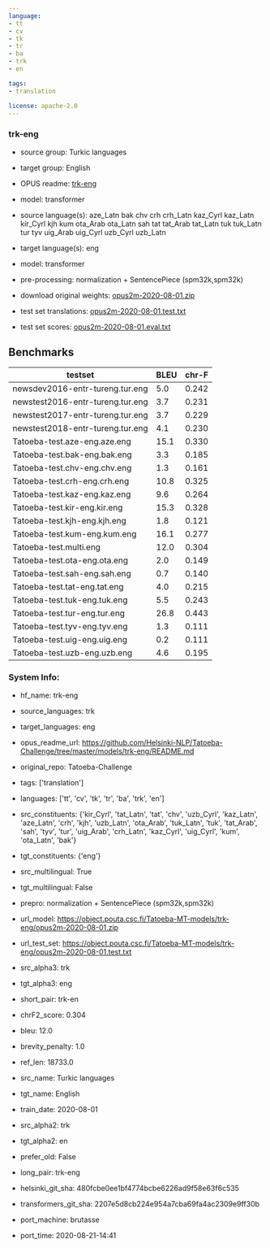 ```yaml
---
language: 
- tt
- cv
- tk
- tr
- ba
- trk
- en

tags:
- translation

license: apache-2.0
---
```


### trk-eng

* source group: Turkic languages 
* target group: English 
*  OPUS readme: [trk-eng](https://github.com/Helsinki-NLP/Tatoeba-Challenge/tree/master/models/trk-eng/README.md)

*  model: transformer
* source language(s): aze_Latn bak chv crh crh_Latn kaz_Cyrl kaz_Latn kir_Cyrl kjh kum ota_Arab ota_Latn sah tat tat_Arab tat_Latn tuk tuk_Latn tur tyv uig_Arab uig_Cyrl uzb_Cyrl uzb_Latn
* target language(s): eng
* model: transformer
* pre-processing: normalization + SentencePiece (spm32k,spm32k)
* download original weights: [opus2m-2020-08-01.zip](https://object.pouta.csc.fi/Tatoeba-MT-models/trk-eng/opus2m-2020-08-01.zip)
* test set translations: [opus2m-2020-08-01.test.txt](https://object.pouta.csc.fi/Tatoeba-MT-models/trk-eng/opus2m-2020-08-01.test.txt)
* test set scores: [opus2m-2020-08-01.eval.txt](https://object.pouta.csc.fi/Tatoeba-MT-models/trk-eng/opus2m-2020-08-01.eval.txt)

## Benchmarks

| testset               | BLEU  | chr-F |
|-----------------------|-------|-------|
| newsdev2016-entr-tureng.tur.eng 	| 5.0 	| 0.242 |
| newstest2016-entr-tureng.tur.eng 	| 3.7 	| 0.231 |
| newstest2017-entr-tureng.tur.eng 	| 3.7 	| 0.229 |
| newstest2018-entr-tureng.tur.eng 	| 4.1 	| 0.230 |
| Tatoeba-test.aze-eng.aze.eng 	| 15.1 	| 0.330 |
| Tatoeba-test.bak-eng.bak.eng 	| 3.3 	| 0.185 |
| Tatoeba-test.chv-eng.chv.eng 	| 1.3 	| 0.161 |
| Tatoeba-test.crh-eng.crh.eng 	| 10.8 	| 0.325 |
| Tatoeba-test.kaz-eng.kaz.eng 	| 9.6 	| 0.264 |
| Tatoeba-test.kir-eng.kir.eng 	| 15.3 	| 0.328 |
| Tatoeba-test.kjh-eng.kjh.eng 	| 1.8 	| 0.121 |
| Tatoeba-test.kum-eng.kum.eng 	| 16.1 	| 0.277 |
| Tatoeba-test.multi.eng 	| 12.0 	| 0.304 |
| Tatoeba-test.ota-eng.ota.eng 	| 2.0 	| 0.149 |
| Tatoeba-test.sah-eng.sah.eng 	| 0.7 	| 0.140 |
| Tatoeba-test.tat-eng.tat.eng 	| 4.0 	| 0.215 |
| Tatoeba-test.tuk-eng.tuk.eng 	| 5.5 	| 0.243 |
| Tatoeba-test.tur-eng.tur.eng 	| 26.8 	| 0.443 |
| Tatoeba-test.tyv-eng.tyv.eng 	| 1.3 	| 0.111 |
| Tatoeba-test.uig-eng.uig.eng 	| 0.2 	| 0.111 |
| Tatoeba-test.uzb-eng.uzb.eng 	| 4.6 	| 0.195 |


### System Info: 
- hf_name: trk-eng

- source_languages: trk

- target_languages: eng

- opus_readme_url: https://github.com/Helsinki-NLP/Tatoeba-Challenge/tree/master/models/trk-eng/README.md

- original_repo: Tatoeba-Challenge

- tags: ['translation']

- languages: ['tt', 'cv', 'tk', 'tr', 'ba', 'trk', 'en']

- src_constituents: {'kir_Cyrl', 'tat_Latn', 'tat', 'chv', 'uzb_Cyrl', 'kaz_Latn', 'aze_Latn', 'crh', 'kjh', 'uzb_Latn', 'ota_Arab', 'tuk_Latn', 'tuk', 'tat_Arab', 'sah', 'tyv', 'tur', 'uig_Arab', 'crh_Latn', 'kaz_Cyrl', 'uig_Cyrl', 'kum', 'ota_Latn', 'bak'}

- tgt_constituents: {'eng'}

- src_multilingual: True

- tgt_multilingual: False

- prepro:  normalization + SentencePiece (spm32k,spm32k)

- url_model: https://object.pouta.csc.fi/Tatoeba-MT-models/trk-eng/opus2m-2020-08-01.zip

- url_test_set: https://object.pouta.csc.fi/Tatoeba-MT-models/trk-eng/opus2m-2020-08-01.test.txt

- src_alpha3: trk

- tgt_alpha3: eng

- short_pair: trk-en

- chrF2_score: 0.304

- bleu: 12.0

- brevity_penalty: 1.0

- ref_len: 18733.0

- src_name: Turkic languages

- tgt_name: English

- train_date: 2020-08-01

- src_alpha2: trk

- tgt_alpha2: en

- prefer_old: False

- long_pair: trk-eng

- helsinki_git_sha: 480fcbe0ee1bf4774bcbe6226ad9f58e63f6c535

- transformers_git_sha: 2207e5d8cb224e954a7cba69fa4ac2309e9ff30b

- port_machine: brutasse

- port_time: 2020-08-21-14:41
